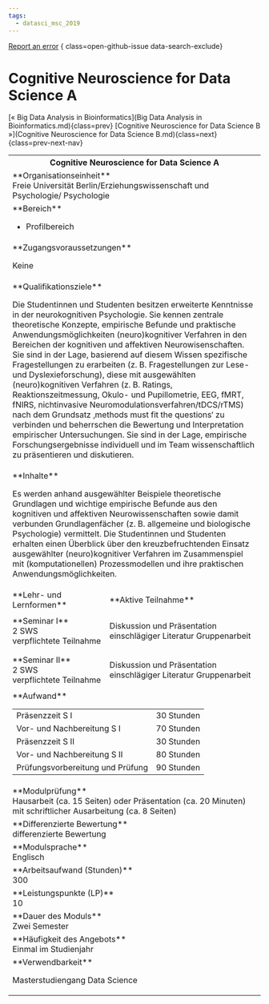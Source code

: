 ```yaml
---
tags:
  - datasci_msc_2019
---
```

[Report an error](https://github.com/SGSSGene/FUB-SUP/issues/new?title=Error%20in%20%22Cognitive%20Neuroscience%20for%20Data%20Science%20A%22&body=There%20seems%20to%20be%20an%20error%20in%20module%20%22Cognitive%20Neuroscience%20for%20Data%20Science%20A%22%2E%0A%0A%3CDescribe%20here%20a%20slightly%20more%20detailed%20description%20of%20what%20is%20wrong%3E&labels=bug)
{ class=open-github-issue data-search-exclude}

# Cognitive Neuroscience for Data Science A

[« Big Data Analysis in Bioinformatics](Big Data Analysis in Bioinformatics.md){class=prev}
[Cognitive Neuroscience for Data Science B »](Cognitive Neuroscience for Data Science B.md){class=next}
{class=prev-next-nav}

<table markdown id="moduledesc">
<tr markdown class="moduledesc_head"><th colspan="2">Cognitive Neuroscience for Data Science A </th></tr>
<tr markdown><td colspan="2">**Organisationseinheit**   <br>Freie Universität Berlin/Erziehungswissenschaft und Psychologie/ Psychologie</td></tr>

<tr markdown><td colspan="2">**Bereich**<br>


- Profilbereich

</td></tr>

<tr markdown><td colspan="2">**Zugangsvoraussetzungen** <br>

Keine


</td></tr>
<tr markdown><td colspan="2">**Qualifikationsziele**    <br>

Die Studentinnen und Studenten besitzen erweiterte Kenntnisse in der
neurokognitiven Psychologie. Sie kennen zentrale theoretische Konzepte,
empirische Befunde und praktische Anwendungsmöglichkeiten (neuro)kognitiver
Verfahren in den Bereichen der kognitiven und affektiven Neurowisenschaften.
Sie sind in der Lage, basierend auf diesem Wissen spezifische
Fragestellungen zu erarbeiten (z. B. Fragestellungen zur Lese- und
Dyslexieforschung), diese mit ausgewählten (neuro)kognitiven Verfahren (z.
B. Ratings, Reaktionszeitmessung, Okulo- und Pupillometrie, EEG, fMRT,
fNIRS, nichtinvasive Neuromodulationsverfahren/tDCS/rTMS) nach dem Grundsatz
‚methods must fit the questions‘ zu verbinden und beherrschen die Bewertung
und Interpretation empirischer Untersuchungen. Sie sind in der Lage,
empirische Forschungsergebnisse individuell und im Team wissenschaftlich zu
präsentieren und diskutieren.


</td></tr>
<tr markdown><td colspan="2">**Inhalte**                <br>

Es werden anhand ausgewählter Beispiele theoretische Grundlagen und wichtige
empirische Befunde aus den kognitiven und affektiven Neurowissenschaften
sowie damit verbunden Grundlagenfächer (z. B. allgemeine und biologische
Psychologie) vermittelt. Die Studentinnen und Studenten erhalten einen
Überblick über den kreuzbefruchtenden Einsatz ausgewählter (neuro)kognitiver
Verfahren im Zusammenspiel mit (komputationellen) Prozessmodellen und ihre
praktischen Anwendungsmöglichkeiten.


</td></tr>

<tr markdown><td>**Lehr- und Lernformen**</td><td>**Aktive Teilnahme**</td></tr>
<tr markdown><td> **Seminar I** <br>2 SWS <br> verpflichtete Teilnahme</td><td>

Diskussion und Präsentation einschlägiger Literatur Gruppenarbeit
</td></tr>
<tr markdown><td> **Seminar II** <br>2 SWS <br> verpflichtete Teilnahme</td><td>

Diskussion und Präsentation einschlägiger Literatur Gruppenarbeit
</td></tr>
<tr markdown><td colspan="2">**Aufwand**                <br>
<table class="aufwand_table">
<tr><td>Präsenzzeit S I</td><td>30 Stunden</td></tr>
<tr><td>Vor- und Nachbereitung S I</td><td>70 Stunden</td></tr>
<tr><td>Präsenzzeit S II</td><td>30 Stunden</td></tr>
<tr><td>Vor- und Nachbereitung S II</td><td>80 Stunden</td></tr>
<tr><td>Prüfungsvorbereitung und Prüfung</td><td>90 Stunden</td></tr>
</table>

</td></tr>
<tr markdown><td colspan="2">**Modulprüfung**             <br>Hausarbeit (ca. 15 Seiten) oder Präsentation (ca. 20 Minuten) mit
schriftlicher Ausarbeitung (ca. 8 Seiten)


</td></tr>
<tr markdown><td colspan="2">**Differenzierte Bewertung** <br>differenzierte Bewertung

</td></tr>
<tr markdown><td colspan="2">**Modulsprache**             <br>Englisch</td></tr>
<tr markdown><td colspan="2">**Arbeitsaufwand (Stunden)** <br>300</td></tr>
<tr markdown><td colspan="2">**Leistungspunkte (LP)**     <br>10</td></tr>
<tr markdown><td colspan="2">**Dauer des Moduls**         <br>Zwei Semester</td></tr>
<tr markdown><td colspan="2">**Häufigkeit des Angebots**  <br>Einmal im Studienjahr</td></tr>
<tr markdown><td colspan="2">**Verwendbarkeit**           <br>

Masterstudiengang Data Science


</td></tr>

</table>
